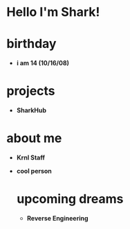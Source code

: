 # Hello I'm Shark!
# birthday
- **i am 14 (10/16/08)**
# projects
- **SharkHub**

# about me
- **Krnl Staff**
- **cool person**

  # upcoming dreams
  - **Reverse Engineering**
